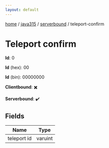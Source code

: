 ```yaml
---
layout: default
---
```


[home](/)  /  [java315](/protocol/java315)  /  [serverbound](/protocol/java315/serverbound)  /  teleport-confirm

# Teleport confirm

**Id**: 0

**Id** (hex): 00

**Id** (bin): 00000000

**Clientbound**: ✖️

**Serverbound**: ✔️

## Fields

Name | Type
---|---
teleport id | varuint
